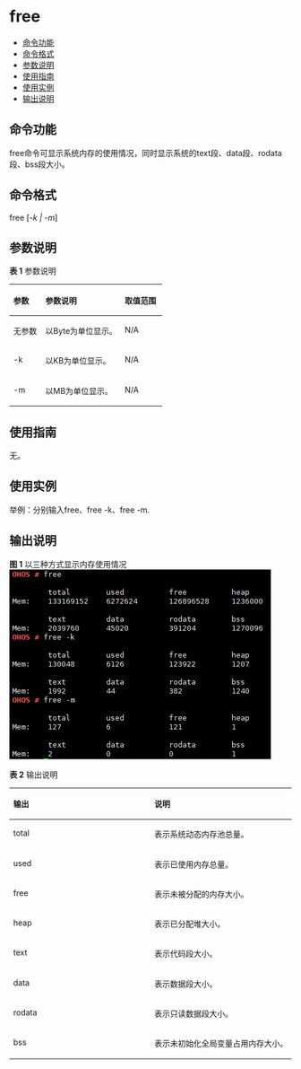 # free<a name="ZH-CN_TOPIC_0000001051930299"></a>

-   [命令功能](#section175151514841)
-   [命令格式](#section8488721749)
-   [参数说明](#section27272181949)
-   [使用指南](#section148661259410)
-   [使用实例](#section68081530242)
-   [输出说明](#section171235517543)

## 命令功能<a name="section175151514841"></a>

free命令可显示系统内存的使用情况，同时显示系统的text段、data段、rodata段、bss段大小。

## 命令格式<a name="section8488721749"></a>

free \[_-k | -m_\]

## 参数说明<a name="section27272181949"></a>

**表 1**  参数说明

<a name="table110mcpsimp"></a>
<table><thead align="left"><tr id="row116mcpsimp"><th class="cellrowborder" valign="top" width="21%" id="mcps1.2.4.1.1"><p id="p118mcpsimp"><a name="p118mcpsimp"></a><a name="p118mcpsimp"></a>参数</p>
</th>
<th class="cellrowborder" valign="top" width="52%" id="mcps1.2.4.1.2"><p id="p120mcpsimp"><a name="p120mcpsimp"></a><a name="p120mcpsimp"></a>参数说明</p>
</th>
<th class="cellrowborder" valign="top" width="27%" id="mcps1.2.4.1.3"><p id="p122mcpsimp"><a name="p122mcpsimp"></a><a name="p122mcpsimp"></a>取值范围</p>
</th>
</tr>
</thead>
<tbody><tr id="row123mcpsimp"><td class="cellrowborder" valign="top" width="21%" headers="mcps1.2.4.1.1 "><p id="p125mcpsimp"><a name="p125mcpsimp"></a><a name="p125mcpsimp"></a>无参数</p>
</td>
<td class="cellrowborder" valign="top" width="52%" headers="mcps1.2.4.1.2 "><p id="p127mcpsimp"><a name="p127mcpsimp"></a><a name="p127mcpsimp"></a>以Byte为单位显示。</p>
</td>
<td class="cellrowborder" valign="top" width="27%" headers="mcps1.2.4.1.3 "><p id="p129mcpsimp"><a name="p129mcpsimp"></a><a name="p129mcpsimp"></a>N/A</p>
</td>
</tr>
<tr id="row130mcpsimp"><td class="cellrowborder" valign="top" width="21%" headers="mcps1.2.4.1.1 "><p id="p132mcpsimp"><a name="p132mcpsimp"></a><a name="p132mcpsimp"></a>-k</p>
</td>
<td class="cellrowborder" valign="top" width="52%" headers="mcps1.2.4.1.2 "><p id="p134mcpsimp"><a name="p134mcpsimp"></a><a name="p134mcpsimp"></a>以KB为单位显示。</p>
</td>
<td class="cellrowborder" valign="top" width="27%" headers="mcps1.2.4.1.3 "><p id="p136mcpsimp"><a name="p136mcpsimp"></a><a name="p136mcpsimp"></a>N/A</p>
</td>
</tr>
<tr id="row137mcpsimp"><td class="cellrowborder" valign="top" width="21%" headers="mcps1.2.4.1.1 "><p id="p139mcpsimp"><a name="p139mcpsimp"></a><a name="p139mcpsimp"></a>-m</p>
</td>
<td class="cellrowborder" valign="top" width="52%" headers="mcps1.2.4.1.2 "><p id="p141mcpsimp"><a name="p141mcpsimp"></a><a name="p141mcpsimp"></a>以MB为单位显示。</p>
</td>
<td class="cellrowborder" valign="top" width="27%" headers="mcps1.2.4.1.3 "><p id="p143mcpsimp"><a name="p143mcpsimp"></a><a name="p143mcpsimp"></a>N/A</p>
</td>
</tr>
</tbody>
</table>

## 使用指南<a name="section148661259410"></a>

无。

## 使用实例<a name="section68081530242"></a>

举例：分别输入free、free -k、free -m.

## 输出说明<a name="section171235517543"></a>

**图 1**  以三种方式显示内存使用情况<a name="fig478715471421"></a>  
![](figure/以三种方式显示内存使用情况.png "以三种方式显示内存使用情况")

**表 2**  输出说明

<a name="table633mcpsimp"></a>
<table><thead align="left"><tr id="row638mcpsimp"><th class="cellrowborder" valign="top" width="50%" id="mcps1.2.3.1.1"><p id="p640mcpsimp"><a name="p640mcpsimp"></a><a name="p640mcpsimp"></a>输出</p>
</th>
<th class="cellrowborder" valign="top" width="50%" id="mcps1.2.3.1.2"><p id="p642mcpsimp"><a name="p642mcpsimp"></a><a name="p642mcpsimp"></a>说明</p>
</th>
</tr>
</thead>
<tbody><tr id="row643mcpsimp"><td class="cellrowborder" valign="top" width="50%" headers="mcps1.2.3.1.1 "><p id="p645mcpsimp"><a name="p645mcpsimp"></a><a name="p645mcpsimp"></a>total</p>
</td>
<td class="cellrowborder" valign="top" width="50%" headers="mcps1.2.3.1.2 "><p id="p647mcpsimp"><a name="p647mcpsimp"></a><a name="p647mcpsimp"></a>表示系统动态内存池总量。</p>
</td>
</tr>
<tr id="row648mcpsimp"><td class="cellrowborder" valign="top" width="50%" headers="mcps1.2.3.1.1 "><p id="p650mcpsimp"><a name="p650mcpsimp"></a><a name="p650mcpsimp"></a>used</p>
</td>
<td class="cellrowborder" valign="top" width="50%" headers="mcps1.2.3.1.2 "><p id="p652mcpsimp"><a name="p652mcpsimp"></a><a name="p652mcpsimp"></a>表示已使用内存总量。</p>
</td>
</tr>
<tr id="row653mcpsimp"><td class="cellrowborder" valign="top" width="50%" headers="mcps1.2.3.1.1 "><p id="p655mcpsimp"><a name="p655mcpsimp"></a><a name="p655mcpsimp"></a>free</p>
</td>
<td class="cellrowborder" valign="top" width="50%" headers="mcps1.2.3.1.2 "><p id="p657mcpsimp"><a name="p657mcpsimp"></a><a name="p657mcpsimp"></a>表示未被分配的内存大小。</p>
</td>
</tr>
<tr id="row658mcpsimp"><td class="cellrowborder" valign="top" width="50%" headers="mcps1.2.3.1.1 "><p id="p660mcpsimp"><a name="p660mcpsimp"></a><a name="p660mcpsimp"></a>heap</p>
</td>
<td class="cellrowborder" valign="top" width="50%" headers="mcps1.2.3.1.2 "><p id="p662mcpsimp"><a name="p662mcpsimp"></a><a name="p662mcpsimp"></a>表示已分配堆大小。</p>
</td>
</tr>
<tr id="row10101624938"><td class="cellrowborder" valign="top" width="50%" headers="mcps1.2.3.1.1 "><p id="p610724734"><a name="p610724734"></a><a name="p610724734"></a>text</p>
</td>
<td class="cellrowborder" valign="top" width="50%" headers="mcps1.2.3.1.2 "><p id="p1510024539"><a name="p1510024539"></a><a name="p1510024539"></a>表示代码段大小。</p>
</td>
</tr>
<tr id="row207288271839"><td class="cellrowborder" valign="top" width="50%" headers="mcps1.2.3.1.1 "><p id="p572872713317"><a name="p572872713317"></a><a name="p572872713317"></a>data</p>
</td>
<td class="cellrowborder" valign="top" width="50%" headers="mcps1.2.3.1.2 "><p id="p272852716315"><a name="p272852716315"></a><a name="p272852716315"></a>表示数据段大小。</p>
</td>
</tr>
<tr id="row1774316321731"><td class="cellrowborder" valign="top" width="50%" headers="mcps1.2.3.1.1 "><p id="p274343218317"><a name="p274343218317"></a><a name="p274343218317"></a>rodata</p>
</td>
<td class="cellrowborder" valign="top" width="50%" headers="mcps1.2.3.1.2 "><p id="p1974319321133"><a name="p1974319321133"></a><a name="p1974319321133"></a>表示只读数据段大小。</p>
</td>
</tr>
<tr id="row121618371536"><td class="cellrowborder" valign="top" width="50%" headers="mcps1.2.3.1.1 "><p id="p0161183720314"><a name="p0161183720314"></a><a name="p0161183720314"></a>bss</p>
</td>
<td class="cellrowborder" valign="top" width="50%" headers="mcps1.2.3.1.2 "><p id="p09295155511"><a name="p09295155511"></a><a name="p09295155511"></a>表示未初始化全局变量占用内存大小。</p>
</td>
</tr>
</tbody>
</table>

